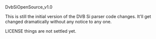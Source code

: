 DvbSiOpenSource_v1.0

This is still the initial version of the DVB Si parser code changes. 
It'll get changed dramatically without any notice to any one.

LICENSE things are not settled yet. 
